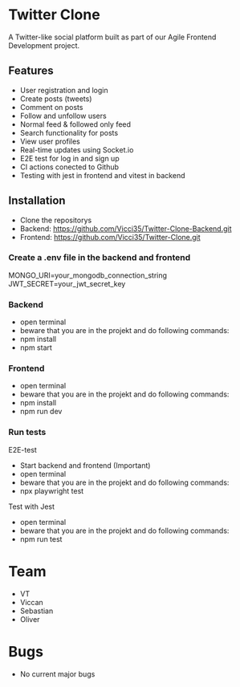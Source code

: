 # Twitter Clone

A Twitter-like social platform built as part of our Agile Frontend Development project.

## Features

- User registration and login
- Create posts (tweets)
- Comment on posts
- Follow and unfollow users
- Normal feed & followed only feed
- Search functionality for posts
- View user profiles
- Real-time updates using Socket.io
- E2E test for log in and sign up
- CI actions conected to Github
- Testing with jest in frontend and vitest in backend

## Installation

- Clone the repositorys
- Backend: https://github.com/Vicci35/Twitter-Clone-Backend.git
- Frontend: https://github.com/Vicci35/Twitter-Clone.git

### Create a .env file in the backend and frontend

MONGO_URI=your_mongodb_connection_string
JWT_SECRET=your_jwt_secret_key


### Backend

- open terminal
- beware that you are in the projekt and do following commands:
- npm install
- npm start


### Frontend

- open terminal
- beware that you are in the projekt and do following commands:
- npm install
- npm run dev

### Run tests

E2E-test
- Start backend and frontend (Important)
- open terminal
- beware that you are in the projekt and do following commands:
- npx playwright test

Test with Jest
- open terminal
- beware that you are in the projekt and do following commands:
- npm run test

# Team
- VT
- Viccan
- Sebastian
- Oliver

# Bugs
- No current major bugs
